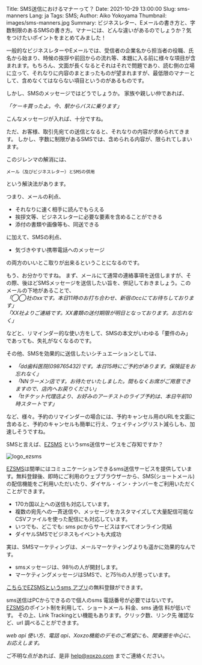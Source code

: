 Title: SMS送信におけるマナーって？
Date: 2021-10-29 13:00:00
Slug: sms-manners
Lang: ja
Tags: SMS; 
Author: Aiko Yokoyama
Thumbnail: images/sms-manners.jpg
Summary: ビジネスレター、Eメールの書き方と、字数制限のあるSMSの書き方。マナーには、どんな違いがあるのでしょうか？気をつけたいポイントをまとめてみました！


一般的なビジネスレターやEメールでは、受信者の企業名から担当者の役職、氏名から始まり、時候の挨拶や前回からの流れ等、本題に入る前に様々な項目が含まれます。もちろん、文面が長くなるとそれはそれで問題であり、読む側の立場に立って、それなりに内容のまとまったものが望まれますが、最低限のマナーとして、含めなくてはならない項目というのがあるものです。

しかし、SMSのメッセージではどうでしょうか。
家族や親しい仲であれば、

_「ケーキ買ったよ。今、駅からバスに乗ります」_

こんなメッセージが入れば、十分ですね。

ただ、お客様、取引先宛ての送信となると、それなりの内容が求められてきます。
しかし、字数に制限があるSMSでは、含められる内容が、限られてしまいます。

このジレンマの解消には、

`メール（及びビジネスレター）とSMSの併用`

という解決法があります。

つまり、メールの利点、

* それなりに速く相手に読んでもらえる
* 挨拶文等、ビジネスレターに必要な要素を含めることができる
* 添付の書類や画像等も、同送できる

に加えて、SMSの利点、

* 気づきやすい携帯電話へのメッセージ

の両方のいいとこ取りが出来るということになるのです。

もう、お分かりですね。
まず、メールにて通常の連絡事項を送信しますが、その際、後ほどSMSメッセージを送信したい旨を、併記しておきましょう。このメールの下地があることで、<br>
_「◯◯社のxxです。本日11時のお打ち合わせ、新宿のccにてお待ちしております」_ <br>
_「XX社よりご連絡です。XX書類の送付期限が明日となっております。お忘れなく」_ 

などと、リマインダー的な使い方をして、SMSの本文がいわゆる「要件のみ」であっても、失礼がなくなるのです。

その他、SMSを効果的に送信したいシチュエーションとしては、

* _「dd歯科医院(098765432)です。本日15時にご予約があります。保険証をお忘れなく」_ 
* _「NNラーメン店です。お待たせいたしました。間もなくお席がご用意できますので、店内へお戻りください」_ 
* _「ttチケット代理店より、お好みのアーチストのライブ予約は、本日午前10時スタートです」_ 


など、様々。予約のリマインダーの場合には、予約キャンセル用のURLを文面に含めると、予約のキャンセルも簡単に行え、ウェイティングリスト減らしも、加速しそうですね。

SMSと言えば、[EZSMS](https://www.ezsms.biz/) というsms送信サービスをご存知ですか？

![logo_ezsms](/images/ezsms_logo-1.png)

[EZSMS](https://www.ezsms.biz/)は間単にはコミュニケーションできるsms送信サービスを提供しています。無料登録後、即時にご利用のウェブブラウザーから、SMS(ショートメール)の配信機能をご利用いただいたり、ダイヤル・イン・ナンバーをご利用いただくことができます。
- 170カ国以上への送信も対応しています。
- 複数の宛先への一斉送信や、メッセージをカスタマイズして大量配信可能なCSVファイルを使った配信にも対応しています。
- いつでも、どこでも: sms pcからサービスはすべてオンライン完結
- ダイヤルSMSでビジネスもイベントも大成功

実は、SMSマーケティングは、メールマーケティングよりも遥かに効果的なんです。

- smsメッセージは、98％の人が開封します。
- マーケティングメッセージはSMSで、と75％の人が思っています。

[こちらでEZSMSというsms アプリ](https://www.ezsms.biz/)の無料登録ができます。

sms送信はPCからできるので個人のsms 電話番号が必要ではないです。
[EZSMS](https://www.ezsms.biz/)のポイント制を利用して、ショートメール 料金、sms 通信 料が低いです。
その上、Link Trackingとい機能もあります。クリック数、リンク先 確認など、url 調べることができます。


_web api 使い方、電話 api、Xoxzo機能のデモのご希望にも、関東圏を中心に、お応えします。_

ご不明な点があれば、是非 help@xoxzo.com までご連絡ください。

